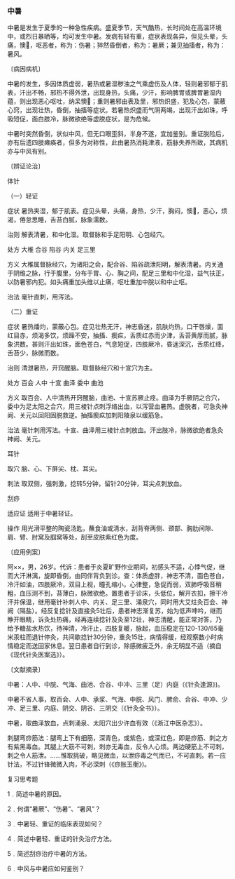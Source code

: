 ### 中暑

中暑是发生于夏季的一种急性疾病。盛夏季节，天气酷热，长时间处在高温环境中，或烈日暴晒等，均可发生中暑。发病有轻有重，症状表现各异，但见头晕，头痛，懊𢙐，呕恶者，称为：伤暑；猝然昏倒者，称为：暑厥；兼见抽搐者，称为：暑风。

〔病因病机〕

中暑的发生，多因体质虚弱，暑热或暑湿秽浊之气乘虚伤及人体，轻则暑邪郁于肌表，汗出不畅，邪热不得外泄，出现身热，头痛，少汗，影响脾胃或脾胃暑湿内蕴，则出现恶心呕吐，纳呆懊𢙐；重则暑邪由表及里，邪热炽盛，犯及心包，蒙蔽心窍，出现壮热，昏倒，抽搐等症状。若暑热炽盛而气阴两竭，出现汗出如珠，呼吸短促，面白肢冷，脉微欲绝等虚脱症状，是为危候。

中暑时突然昏倒，状似中风，但无口眼歪斜，半身不遂，宜加鉴别。重证脱险后，亦有后遗四肢瘫痪者，但多为对称性，此由暑热消耗津液，筋脉失养所致，其病机亦与中风有别。

〔辨证论治〕

体针

（一）轻证

症状  暑热夹湿，郁于肌表。症见头晕，头痛，身热，少汗，胸闷，懊𢙐，恶心，烦渴，倦怠思睡，舌苔白腻，脉象濡数。

治则  解表清暑，和中化湿。取督脉和手足阳明、心包经穴。

处方  大椎  合谷  陷谷  内关  足三里

方义  大椎属督脉经穴，为诸阳之会，配合谷、陷谷疏泄阳明，解表清暑。内关通于阴维之脉，行于腹里，分布于胃、心、胸之间，配足三里和中化湿，益气扶正，以防暑邪内犯。如头痛重加头维以止痛，呕吐重加中脘以和中止呕。

治法  毫针直刺，用泻法。

（二）重证

症状  暑热燔灼，蒙蔽心包。症见壮热无汗，神志昏迷，肌肤灼热，口干唇燥，面红目赤，烦渴多饮，烦躁不安，抽搐、瘈疭，舌质红赤而少津，舌苔黄厚而腻，脉象洪数。甚则汗出如珠，面色苍白，气息短促，四肢厥冷，昏迷深沉，舌质红绛，舌苔少，脉微而数。

治则  清泄暑热，开窍醒脑。取督脉经穴和十宣穴为主。

处方  百会  人中  十宣  曲泽  委中  曲池

方义  取百会、人中清热开窍醒脑，曲池、十宣苏厥止痉。曲泽为手厥阴之合穴，委中为足太阳之合穴，用三棱针点刺浮络出血，以泻营血暑热。虚脱者，可急灸神阙、关元以回阳固脱救逆。抽搐瘈疭加刺阳陵泉以缓筋急。

治法  毫针刺用泻法。十宣、曲泽用三棱针点刺放血。汗出肢冷，脉微欲绝者急灸神阙、关元。

耳针

取穴  脑、心、下屏尖、枕、耳尖。

刺法  取双侧，强刺激，捻转5分钟，留针20分钟，耳尖点刺放血。

刮痧

适应证  适用于中暑轻证。

操作  用光滑平整的陶瓷汤匙，蘸食油或清水，刮背脊两侧、颈部、胸肋间隙、肩、臂、肘窝及腘窝等处，刮至皮肤紫红色为度。

〔应用例案〕

阿××，男，26岁。代诉：患者于炎夏旷野作业期间，初感头不适，心悸气促，继而大汗淋漓，旋即昏倒，由同伴背负到诊。查：体质虚胖，神志不清，面色苍白，冷汗如油，四肢厥冷，双目上视，瞳孔缩小，心律整，急促而弱，双肺呼吸音稍粗，血压测不到，苔薄白，脉微欲绝。置患者于诊床，头低位，解开衣扣，擦干冷汗并保温，继用毫针补刺人中、内关、足三里、涌泉穴，同时用大艾炷灸百会、神阙（隔盐）。经反复捻针及直接灸5壮后，患者神志渐复苏，始为低声呻吟，继而睁开眼睛，诉灸处热痛，经再连续捻针及灸至12壮，神志清醒，能正常对答，乃给予糖盐水热饮，待神清，冷汗止，四肢复暖，脉起，血压稳定在120-130/65毫米汞柱而退针停灸，共间歇捻针30分钟，重灸15壮，病情得缓，经观察数小时病情稳定而送回家休息。翌日患者自行到诊，除感微疲乏外，余无明显不适（摘自《现代针灸医案选》）。

〔文献摘录〕

中暑：人中、中脘、气海、曲池、合谷、中冲、三里（足）内庭（《针灸逢源》)。

中暑不省人事，取百会、人中、承浆、气海、中脘、风门、脾俞、合谷、中冲、少冲、足三里、内庭、阴交、阴谷、三阴交（《针灸全书》）。

中暑，取曲泽放血，点刺涌泉、太阳穴出少许血有效（《淅江中医杂志》）。

刺腿弯痧筋法：腿弯上下有细筋，深青色，或紫色，或深红色，即是痧筋、刺之方有紫黑毒血。其腿上大筋不可刺，刺亦无毒血，反令人心烦。两边硬筋上不可刺，刺之令人筋泄。……惟取挑破，略见微血，以泄痧毒之气而已，不可直刺。若一应针法，不过针锋微微入肉，不必深刺（《痧胀玉衡》)。

复习思考题

1﹒简述中暑的原因。

2﹒何谓“暑厥”、“伤暑”、“暑风”？

3﹒中暑轻、重证的临床表现如何？

4﹒简述中暑轻、重证的针灸治疗方法。

5﹒简述刮痧治疗中暑的方法。

6﹒中风与中暑应如何鉴别？
